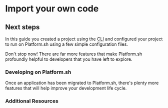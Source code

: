 
# Import your own code

## Next steps

In this guide you created a project using the [CLI](/development/cli.md) and configured your project to run on Platform.sh using a few simple configuration files. 

Don't stop now! There are far more features that make Platform.sh profoundly helpful to developers that you have left to explore.

### Developing on Platform.sh

Once an application has been migrated to Platform.sh, there's plenty more features that will help improve your development life cycle.

<div id = "local-dev"></div>

<script>
    var descTitle = "Local Development";
    var descDesc = "Remotely connect to services and build your application locally during development.";
    var descPath = getPathObj("/gettingstarted/local-development.html", descTitle, descDesc);
    var descButton = {type: "descriptive", path: descPath, div: "local-dev"};
    makeButton(descButton);
</script>

<div id = "dev-envs"></div>

<script>
    var descTitle = "Development environments";
    var descDesc = "Activate development branches and test new features before merging into production.";
    var descPath = getPathObj("/gettingstarted/dev-environments.html", descTitle, descDesc);
    var descButton = {type: "descriptive", path: descPath, div: "dev-envs"};
    makeButton(descButton);
</script>

### Additional Resources

<div id = "steps"></div>

<script>
    var descTitle = "Next steps";
    var descDesc = "Set up domains to take your application live, configure external integrations to GitHub, and more!";
    var descPath = getPathObj("/gettingstarted/next-steps.html", descTitle, descDesc);
    var descButton = {type: "descriptive", path: descPath, div: "steps"};
    makeButton(descButton);
</script>

<div id = "community"></div>

<script>
    var descTitle = "Platform.sh Community";
    var descDesc = "Check out how-tos, tutorials, and get help for your questions about Platform.sh.";
    var descPath = getPathObj("https://community.platform.sh/", descTitle, descDesc);
    var descButton = {type: "descriptive", path: descPath, div: "community"};
    makeButton(descButton);
</script>

<div id = "blog"></div>

<script>
    var descTitle = "Platform.sh Blog";
    var descDesc = "Read news and how-to posts all about working with Platform.sh.";
    var descPath = getPathObj("https://platform.sh/blog/", descTitle, descDesc);
    var descButton = {type: "descriptive", path: descPath, div: "blog"};
    makeButton(descButton);
</script>

<div id = "buttons"></div>

<script>
    var navButtons = {type: "navigation", prev: getPathObj("prev"), div: "buttons"};
    makeButton(navButtons);
</script>

